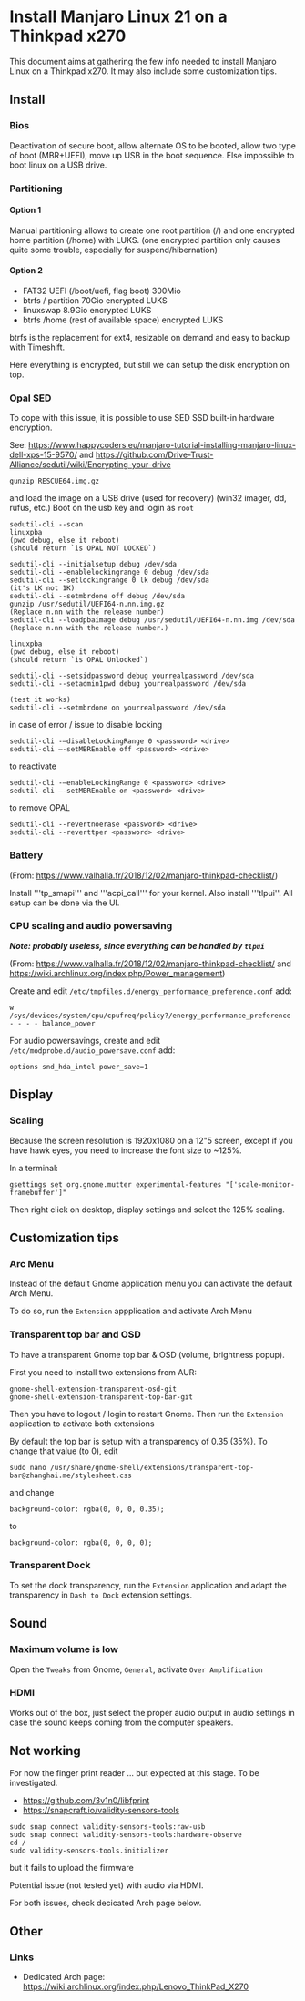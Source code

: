 # Install Manjaro Linux 21 on a Thinkpad x270
This document aims at gathering the few info needed to install Manjaro Linux on a Thinkpad x270.
It may also include some customization tips.

## Install

### Bios
Deactivation of secure boot, allow alternate OS to be booted, allow two type of boot (MBR+UEFI), move up USB in the boot sequence.
Else impossible to boot linux on a USB drive.

### Partitioning

#### Option 1

Manual partitioning allows to create one root partition (/) and one encrypted home partition (/home) with LUKS.
(one encrypted partition only causes quite some trouble, especially for suspend/hibernation)

#### Option 2

- FAT32 UEFI (/boot/uefi, flag boot) 300Mio
- btrfs / partition 70Gio encrypted LUKS
- linuxswap 8.9Gio encrypted LUKS
- btrfs /home (rest of available space) encrypted LUKS

btrfs is the replacement for ext4, resizable on demand and easy to backup with Timeshift.

Here everything is encrypted, but still we can setup the disk encryption on top.


### Opal SED

To cope with this issue, it is possible to use SED SSD built-in hardware encryption.

See: https://www.happycoders.eu/manjaro-tutorial-installing-manjaro-linux-dell-xps-15-9570/ and https://github.com/Drive-Trust-Alliance/sedutil/wiki/Encrypting-your-drive

```
gunzip RESCUE64.img.gz
```
and load the image on a USB drive (used for recovery) (win32 imager, dd, rufus, etc.)
Boot on the usb key and login as `root`

```
sedutil-cli --scan
linuxpba
(pwd debug, else it reboot)
(should return `is OPAL NOT LOCKED`)

sedutil-cli --initialsetup debug /dev/sda
sedutil-cli --enablelockingrange 0 debug /dev/sda
sedutil-cli --setlockingrange 0 lk debug /dev/sda
(it's LK not 1K)
sedutil-cli --setmbrdone off debug /dev/sda
gunzip /usr/sedutil/UEFI64-n.nn.img.gz 
(Replace n.nn with the release number)
sedutil-cli --loadpbaimage debug /usr/sedutil/UEFI64-n.nn.img /dev/sda
(Replace n.nn with the release number.)

linuxpba
(pwd debug, else it reboot)
(should return `is OPAL Unlocked`)

sedutil-cli --setsidpassword debug yourrealpassword /dev/sda
sedutil-cli --setadmin1pwd debug yourrealpassword /dev/sda

(test it works)
sedutil-cli --setmbrdone on yourrealpassword /dev/sda
```

in case of error / issue to disable locking

```
sedutil-cli -–disableLockingRange 0 <password> <drive>  
sedutil-cli –-setMBREnable off <password> <drive>
```

to reactivate
```
sedutil-cli -–enableLockingRange 0 <password> <drive>      
sedutil-cli –-setMBREnable on <password> <drive>  
```

to remove OPAL
```
sedutil-cli --revertnoerase <password> <drive>
sedutil-cli --reverttper <password> <drive> 
```

### Battery
(From: https://www.valhalla.fr/2018/12/02/manjaro-thinkpad-checklist/)

Install '''tp_smapi''' and '''acpi_call''' for your kernel.
Also install '''tlpui''. All setup can be done via the UI.

### CPU scaling and audio powersaving
***Note: probably useless, since everything can be handled by ```tlpui```***

(From: https://www.valhalla.fr/2018/12/02/manjaro-thinkpad-checklist/ and https://wiki.archlinux.org/index.php/Power_management)

Create and edit ```/etc/tmpfiles.d/energy_performance_preference.conf```
add:
```
w /sys/devices/system/cpu/cpufreq/policy?/energy_performance_preference - - - - balance_power
```

For audio powersavings, create and edit ```/etc/modprobe.d/audio_powersave.conf```
add:
```
options snd_hda_intel power_save=1
```


## Display

### Scaling
Because the screen resolution is 1920x1080 on a 12"5 screen, except if you have hawk eyes, you need to increase the font size to ~125%.

In a terminal:
```
gsettings set org.gnome.mutter experimental-features "['scale-monitor-framebuffer']"
```

Then right click on desktop, display settings and select the 125% scaling.

## Customization tips

### Arc Menu
Instead of the default Gnome application menu you can activate the default Arch Menu.

To do so, run the ```Extension``` appplication and activate Arch Menu

### Transparent top bar and OSD
To have a transparent Gnome top bar & OSD (volume, brightness popup).

First you need to install two extensions from AUR:

```
gnome-shell-extension-transparent-osd-git
gnome-shell-extension-transparent-top-bar-git
```

Then you have to logout / login to restart Gnome.
Then run the ```Extension``` application to activate both extensions

By default the top bar is setup with a transparency of 0.35 (35%).
To change that value (to 0), edit 

```
sudo nano /usr/share/gnome-shell/extensions/transparent-top-bar@zhanghai.me/stylesheet.css
```

and change

```
background-color: rgba(0, 0, 0, 0.35);
```

to

```
background-color: rgba(0, 0, 0, 0);
```

### Transparent Dock
To set the dock transparency, run the ```Extension``` application and adapt the transparency in ```Dash to Dock``` extension settings.

## Sound
### Maximum volume is low

Open the ```Tweaks``` from Gnome, ```General```, activate ```Over Amplification```

### HDMI
Works out of the box, just select the proper audio output in audio settings in case the sound keeps coming from the computer speakers.

## Not working
For now the finger print reader ... but expected at this stage. To be investigated.
* https://github.com/3v1n0/libfprint
* https://snapcraft.io/validity-sensors-tools
```
sudo snap connect validity-sensors-tools:raw-usb 
sudo snap connect validity-sensors-tools:hardware-observe
cd /
sudo validity-sensors-tools.initializer
```
but it fails to upload the firmware

Potential issue (not tested yet) with audio via HDMI.

For both issues, check decicated Arch page below.

## Other
### Links
* Dedicated Arch page: https://wiki.archlinux.org/index.php/Lenovo_ThinkPad_X270
